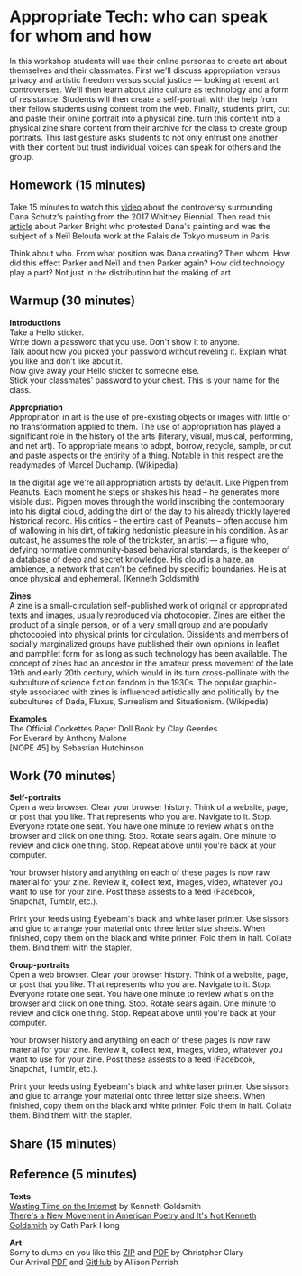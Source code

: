 # Appropriate Tech: who can speak for whom and how

In this workshop students will use their online personas to create art about themselves and their classmates. First we'll discuss appropriation versus privacy and artistic freedom versus social justice — looking at recent art controversies. We'll then learn about zine culture as technology and a form of resistance. Students will then create a self-portrait with the help from their fellow students using content from the web. Finally, students print, cut and paste their online portrait into a physical zine. turn this content into a physical zine share content from their archive for the class to create group portraits. This last gesture asks students to not only entrust one another with their content but trust individual voices can speak for others and the group.  

## Homework (15 minutes)
Take 15 minutes to watch this [video](https://video.vice.com/en_us/embed/58dabbab91d237b4148aa34f) about the controversy surrounding Dana Schutz's painting from the 2017 Whitney Biennial. Then read this [article](https://news.artnet.com/art-world/parker-bright-paris-protest-1227947) about Parker Bright who protested Dana's painting and was the subject of a Neïl Beloufa work at the Palais de Tokyo museum in Paris.<br>

Think about who. From what position was Dana creating? Then whom. How did this effect Parker and Neïl and then Parker again? How did technology play a part? Not just in the distribution but the making of art.

## Warmup (30 minutes)

<b>Introductions</b><br>
Take a Hello sticker.<br>
Write down a password that you use. Don't show it to anyone.<br>
Talk about how you picked your password without reveling it. Explain what you like and don’t like about it.<br>
Now give away your Hello sticker to someone else.<br>
Stick your classmates' password to your chest. This is your name for the class.<br>

<b>Appropriation</b> <br>
Appropriation in art is the use of pre-existing objects or images with little or no transformation applied to them. The use of appropriation has played a significant role in the history of the arts (literary, visual, musical, performing, and net art). To appropriate means to adopt, borrow, recycle, sample, or cut and paste aspects or the entirity of a thing. Notable in this respect are the readymades of Marcel Duchamp. (Wikipedia)<br>

In the digital age we're all appropriation artists by default. Like Pigpen from Peanuts. Each moment he steps or shakes his head – he generates more visible dust. Pigpen moves through the world inscribing the contemporary into his digital cloud, adding the dirt of the day to his already thickly layered historical record. His critics – the entire cast of Peanuts – often accuse him of wallowing in his dirt, of taking hedonistic pleasure in his condition. As an outcast, he assumes the role of the trickster, an artist — a figure who, defying normative community-based behavioral standards, is the keeper of a database of deep and secret knowledge. His cloud is a haze, an ambience, a network that can’t be defined by specific boundaries. He is at once physical and ephemeral. (Kenneth Goldsmith)<br>

<b>Zines</b><br>
A zine is a small-circulation self-published work of original or appropriated texts and images, usually reproduced via photocopier. Zines are either the product of a single person, or of a very small group and are popularly photocopied into physical prints for circulation. Dissidents and members of socially marginalized groups have published their own opinions in leaflet and pamphlet form for as long as such technology has been available. The concept of zines had an ancestor in the amateur press movement of the late 19th and early 20th century, which would in its turn cross-pollinate with the subculture of science fiction fandom in the 1930s. The popular graphic-style associated with zines is influenced artistically and politically by the subcultures of Dada, Fluxus, Surrealism and Situationism. (Wikipedia)<br>

<b>Examples</b><br>
The Official Cockettes Paper Doll Book by Clay Geerdes <br>
For Everard by Anthony Malone <br>
[NOPE 45] by Sebastian Hutchinson <br>

## Work (70 minutes)

<b>Self-portraits</b><br>
Open a web browser. Clear your browser history. Think of a website, page, or post that you like. That represents who you are. Navigate to it. Stop. Everyone rotate one seat. You have one minute to review what's on the browser and click on one thing. Stop. Rotate sears again. One minute to review and click one thing. Stop. Repeat above until you're back at your computer.

Your browser history and anything on each of these pages is now raw material for your zine. Review it, collect text, images, video, whatever you want to use for your zine. Post these assests to a feed (Facebook, Snapchat, Tumblr, etc.). 

Print your feeds using Eyebeam's black and white laser printer. Use sissors and glue to arrange your material onto three letter size sheets. When finished, copy them on the black and white printer. Fold them in half. Collate them. Bind them with the stapler.

<b>Group-portraits</b><br>
Open a web browser. Clear your browser history. Think of a website, page, or post that you like. That represents who you are. Navigate to it. Stop. Everyone rotate one seat. You have one minute to review what's on the browser and click on one thing. Stop. Rotate sears again. One minute to review and click one thing. Stop. Repeat above until you're back at your computer.

Your browser history and anything on each of these pages is now raw material for your zine. Review it, collect text, images, video, whatever you want to use for your zine. Post these assests to a feed (Facebook, Snapchat, Tumblr, etc.). 

Print your feeds using Eyebeam's black and white laser printer. Use sissors and glue to arrange your material onto three letter size sheets. When finished, copy them on the black and white printer. Fold them in half. Collate them. Bind them with the stapler.



## Share (15 minutes)


## Reference (5 minutes)
<b>Texts</b><br>
[Wasting Time on the Internet](https://play.google.com/store/books/details?pcampaignid=books_read_action&id=GfcOCwAAQBAJ) by Kenneth Goldsmith <br>
[There's a New Movement in American Poetry and It's Not Kenneth Goldsmith](https://newrepublic.com/article/122985/new-movement-american-poetry-not-kenneth-goldsmith) by Cath Park Hong

<b>Art</b><br>
Sorry to dump on you like this [ZIP](http://rhizome.org/editorial/2015/nov/12/the-download/) and [PDF](https://www.dropbox.com/s/bht52g49ltithv8/Sorry%20to%20dump%20on%20you%20like%20this%20_spreads.pdf?dl=0) by Christpher Clary <br>
Our Arrival [PDF](http://s3.amazonaws.com/aparrish/our-arrival.pdf) and [GitHub](https://github.com/aparrish/nanogenmo2015) by Allison Parrish


